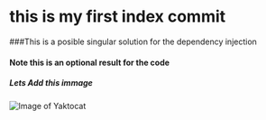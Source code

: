 # this is my first index commit

###This is a posible singular solution for the dependency injection
#### Note this is an optional result for the code
##### Lets Add this immage 
![Image of Yaktocat](https://octodex.github.com/images/yaktocat.png)
